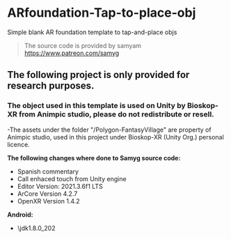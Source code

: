 # ARfoundation-Tap-to-place-obj
Simple blank AR foundation template to tap-and-place objs
>The source code is provided by samyam https://www.patreon.com/samyg 


## The following project is only provided for research purposes.

### The object used in this template is used on Unity by Bioskop-XR from Animpic studio, please do not redistribute or resell.
-The assets under the folder "/Polygon-FantasyVillage" are property of Animpic studio, used in this project under Bioskop-XR (Unity Org.) personal licence. 

**The following changes where done to Samyg source code:**
- Spanish commentary
- Call enhaced touch from Unity engine
- Editor Version: 2021.3.6f1 LTS
- ArCore Version 4.2.7
- OpenXR Version 1.4.2

**Android:**
- \jdk1.8.0_202

